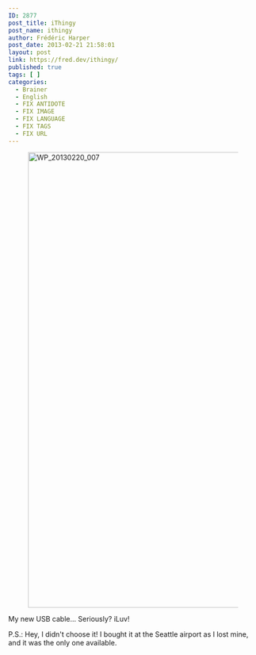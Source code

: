 ```yaml
---
ID: 2877
post_title: iThingy
post_name: ithingy
author: Frédéric Harper
post_date: 2013-02-21 21:58:01
layout: post
link: https://fred.dev/ithingy/
published: true
tags: [ ]
categories:
  - Brainer
  - English
  - FIX ANTIDOTE
  - FIX IMAGE
  - FIX LANGUAGE
  - FIX TAGS
  - FIX URL
---
```

<figure><img alt="WP_20130220_007" src="http://fred.dev/wp-content/uploads/2013/02/WP_20130220_007.jpg" width="1632" height="918" /></figure>
My new USB cable... Seriously? iLuv!

P.S.: Hey, I didn't choose it! I bought it at the Seattle airport as I lost mine, and it was the only one available.